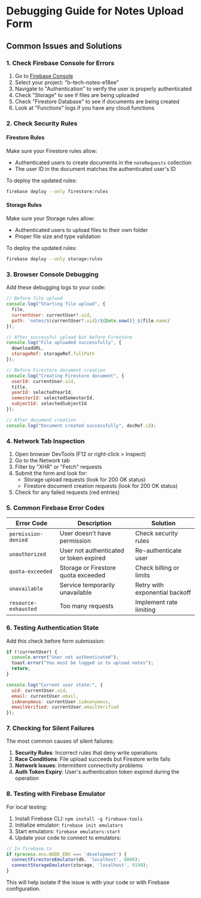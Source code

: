 # Debugging Guide for Notes Upload Form

## Common Issues and Solutions

### 1. Check Firebase Console for Errors

1. Go to [Firebase Console](https://console.firebase.google.com/)
2. Select your project: "b-tech-notes-e18ee"
3. Navigate to "Authentication" to verify the user is properly authenticated
4. Check "Storage" to see if files are being uploaded
5. Check "Firestore Database" to see if documents are being created
6. Look at "Functions" logs if you have any cloud functions

### 2. Check Security Rules

#### Firestore Rules
Make sure your Firestore rules allow:
- Authenticated users to create documents in the `noteRequests` collection
- The user ID in the document matches the authenticated user's ID

To deploy the updated rules:
```bash
firebase deploy --only firestore:rules
```

#### Storage Rules
Make sure your Storage rules allow:
- Authenticated users to upload files to their own folder
- Proper file size and type validation

To deploy the updated rules:
```bash
firebase deploy --only storage:rules
```

### 3. Browser Console Debugging

Add these debugging logs to your code:

```javascript
// Before file upload
console.log("Starting file upload", {
  file,
  currentUser: currentUser?.uid,
  path: `notes/${currentUser?.uid}/${Date.now()}_${file.name}`
});

// After successful upload but before Firestore
console.log("File uploaded successfully", {
  downloadURL,
  storageRef: storageRef.fullPath
});

// Before Firestore document creation
console.log("Creating Firestore document", {
  userId: currentUser.uid,
  title,
  yearId: selectedYearId,
  semesterId: selectedSemesterId,
  subjectId: selectedSubjectId
});

// After document creation
console.log("Document created successfully", docRef.id);
```

### 4. Network Tab Inspection

1. Open browser DevTools (F12 or right-click > Inspect)
2. Go to the Network tab
3. Filter by "XHR" or "Fetch" requests
4. Submit the form and look for:
   - Storage upload requests (look for 200 OK status)
   - Firestore document creation requests (look for 200 OK status)
5. Check for any failed requests (red entries)

### 5. Common Firebase Error Codes

| Error Code | Description | Solution |
|------------|-------------|----------|
| `permission-denied` | User doesn't have permission | Check security rules |
| `unauthorized` | User not authenticated or token expired | Re-authenticate user |
| `quota-exceeded` | Storage or Firestore quota exceeded | Check billing or limits |
| `unavailable` | Service temporarily unavailable | Retry with exponential backoff |
| `resource-exhausted` | Too many requests | Implement rate limiting |

### 6. Testing Authentication State

Add this check before form submission:

```javascript
if (!currentUser) {
  console.error("User not authenticated");
  toast.error("You must be logged in to upload notes");
  return;
}

console.log("Current user state:", {
  uid: currentUser.uid,
  email: currentUser.email,
  isAnonymous: currentUser.isAnonymous,
  emailVerified: currentUser.emailVerified
});
```

### 7. Checking for Silent Failures

The most common causes of silent failures:

1. **Security Rules**: Incorrect rules that deny write operations
2. **Race Conditions**: File upload succeeds but Firestore write fails
3. **Network Issues**: Intermittent connectivity problems
4. **Auth Token Expiry**: User's authentication token expired during the operation

### 8. Testing with Firebase Emulator

For local testing:

1. Install Firebase CLI: `npm install -g firebase-tools`
2. Initialize emulator: `firebase init emulators`
3. Start emulators: `firebase emulators:start`
4. Update your code to connect to emulators:

```javascript
// In firebase.ts
if (process.env.NODE_ENV === 'development') {
  connectFirestoreEmulator(db, 'localhost', 8080);
  connectStorageEmulator(storage, 'localhost', 9199);
}
```

This will help isolate if the issue is with your code or with Firebase configuration. 